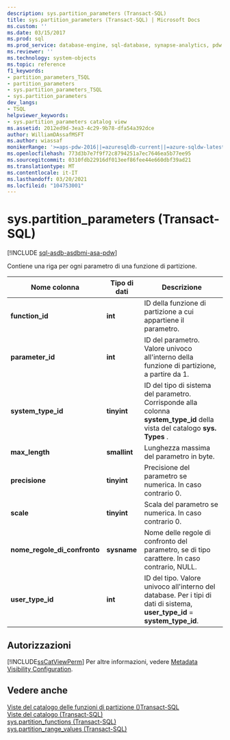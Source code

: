 ```yaml
---
description: sys.partition_parameters (Transact-SQL)
title: sys.partition_parameters (Transact-SQL) | Microsoft Docs
ms.custom: ''
ms.date: 03/15/2017
ms.prod: sql
ms.prod_service: database-engine, sql-database, synapse-analytics, pdw
ms.reviewer: ''
ms.technology: system-objects
ms.topic: reference
f1_keywords:
- partition_parameters_TSQL
- partition_parameters
- sys.partition_parameters_TSQL
- sys.partition_parameters
dev_langs:
- TSQL
helpviewer_keywords:
- sys.partition_parameters catalog view
ms.assetid: 2012ed9d-3ea3-4c29-9b78-dfa54a392dce
author: WilliamDAssafMSFT
ms.author: wiassaf
monikerRange: '>=aps-pdw-2016||=azuresqldb-current||=azure-sqldw-latest||>=sql-server-2016||>=sql-server-linux-2017||=azuresqldb-mi-current'
ms.openlocfilehash: 773d3b7e7f9f72c8794251a7ec7646ea5b77ee95
ms.sourcegitcommit: 0310fdb22916df013eef86fee44e660dbf39ad21
ms.translationtype: MT
ms.contentlocale: it-IT
ms.lasthandoff: 03/20/2021
ms.locfileid: "104753001"
---
```

# <a name="syspartition_parameters-transact-sql"></a>sys.partition_parameters (Transact-SQL)
[!INCLUDE [sql-asdb-asdbmi-asa-pdw](../../includes/applies-to-version/sql-asdb-asdbmi-asa-pdw.md)]

  Contiene una riga per ogni parametro di una funzione di partizione.  
  
|Nome colonna|Tipo di dati|Descrizione|  
|-----------------|---------------|-----------------|  
|**function_id**|**int**|ID della funzione di partizione a cui appartiene il parametro.|  
|**parameter_id**|**int**|ID del parametro. Valore univoco all'interno della funzione di partizione, a partire da 1.|  
|**system_type_id**|**tinyint**|ID del tipo di sistema del parametro. Corrisponde alla colonna **system_type_id** della vista del catalogo **sys. Types** .|  
|**max_length**|**smallint**|Lunghezza massima del parametro in byte.|  
|**precisione**|**tinyint**|Precisione del parametro se numerica. In caso contrario 0.|  
|**scale**|**tinyint**|Scala del parametro se numerica. In caso contrario 0.|  
|**nome_regole_di_confronto**|**sysname**|Nome delle regole di confronto del parametro, se di tipo carattere. In caso contrario, NULL.|  
|**user_type_id**|**int**|ID del tipo. Valore univoco all'interno del database. Per i tipi di dati di sistema, **user_type_id**  =  **system_type_id**.|  
  
## <a name="permissions"></a>Autorizzazioni  
 [!INCLUDE[ssCatViewPerm](../../includes/sscatviewperm-md.md)] Per altre informazioni, vedere [Metadata Visibility Configuration](../../relational-databases/security/metadata-visibility-configuration.md).  
  
## <a name="see-also"></a>Vedere anche  
 [Viste del catalogo delle funzioni di partizione &#40;&#41;Transact-SQL ](../../relational-databases/system-catalog-views/partition-function-catalog-views-transact-sql.md)   
 [Viste del catalogo &#40;Transact-SQL&#41;](../../relational-databases/system-catalog-views/catalog-views-transact-sql.md)   
 [sys.partition_functions &#40;Transact-SQL&#41;](../../relational-databases/system-catalog-views/sys-partition-functions-transact-sql.md)   
 [sys.partition_range_values &#40;Transact-SQL&#41;](../../relational-databases/system-catalog-views/sys-partition-range-values-transact-sql.md)  
  
  
